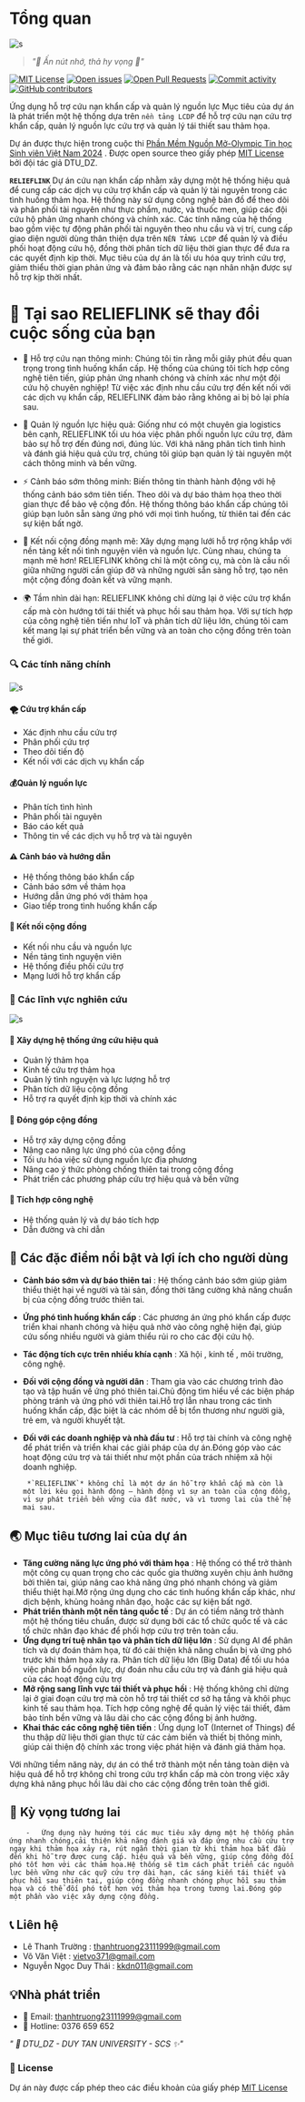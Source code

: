 # Tổng quan
![s](../static/img/Reliefbanner.png)
> *"💚 Ấn nút nhớ, thả hy vọng 🌿"*

[![MIT License](https://img.shields.io/badge/License-MIT-green.svg)](https://github.com/Truongpyeo/DTURelifeLink/blob/main/LICENSE)
[![Open issues](https://img.shields.io/github/issues/Truongpyeo/DTURelifeLink.svg 'Open issues')](https://github.com/Truongpyeo/DTURelifeLink/issues)
[![Open Pull Requests](https://img.shields.io/github/issues-pr/Truongpyeo/DTURelifeLink.svg 'Open Pull Requests')](https://github.com/Truongpyeo/DTURelifeLink/pulls)
[![Commit activity](https://img.shields.io/github/commit-activity/m/Truongpyeo/DTURelifeLink.svg 'Commit activity')](https://github.com/Truongpyeo/DTURelifeLink/graphs/commit-activity)
[![GitHub contributors](https://img.shields.io/github/contributors/Truongpyeo/DTURelifeLink.svg 'Github contributors')](https://github.com/Truongpyeo/DTURelifeLink/graphs/contributors)


Ứng dụng hỗ trợ cứu nạn khẩn cấp và quản lý nguồn lực
  Mục tiêu của dự án là phát triển một hệ thống dựa trên `nền tảng LCDP` để hỗ trợ cứu nạn cứu trợ khẩn cấp, quản lý nguồn lực cứu trợ và quản lý tái thiết sau thảm họa.

Dự án được thực hiện trong cuộc thi [ Phần Mềm Nguồn Mở-Olympic Tin học Sinh viên Việt Nam 2024](https://www.olp.vn/procon-pmmn/ph%E1%BA%A7n-m%E1%BB%81m-ngu%E1%BB%93n-m%E1%BB%9F)
. Được open source theo giấy phép [MIT License](https://github.com/Truongpyeo/DTURelifeLink/blob/main/LICENSE) bởi đội tác giả DTU_DZ.

**`RELIEFLINK`** Dự án cứu nạn khẩn cấp nhằm xây dựng một hệ thống hiệu quả để cung cấp các dịch vụ cứu trợ khẩn cấp và quản lý tài nguyên trong các tình huống thảm họa. Hệ thống này sử dụng công nghệ bản đồ để theo dõi và phân phối tài nguyên như thực phẩm, nước, và thuốc men, giúp các đội cứu hộ phản ứng nhanh chóng và chính xác. Các tính năng của hệ thống bao gồm việc tự động phân phối tài nguyên theo nhu cầu và vị trí, cung cấp giao diện người dùng thân thiện dựa trên `NỀN TẢNG LCDP` để quản lý và điều phối hoạt động cứu hộ, đồng thời phân tích dữ liệu thời gian thực để đưa ra các quyết định kịp thời. Mục tiêu của dự án là tối ưu hóa quy trình cứu trợ, giảm thiểu thời gian phản ứng và đảm bảo rằng các nạn nhân nhận được sự hỗ trợ kịp thời nhất.

# 💫 Tại sao RELIEFLINK sẽ thay đổi cuộc sống của bạn

- 🚨 Hỗ trợ cứu nạn thông minh: Chúng tôi tin rằng mỗi giây phút đều quan trọng trong tình huống khẩn cấp. Hệ thống của chúng tôi tích hợp công nghệ tiên tiến, giúp phản ứng nhanh chóng và chính xác như một đội cứu hộ chuyên nghiệp! Từ việc xác định nhu cầu cứu trợ đến kết nối với các dịch vụ khẩn cấp, RELIEFLINK đảm bảo rằng không ai bị bỏ lại phía sau.

- 🎯 Quản lý nguồn lực hiệu quả: Giống như có một chuyên gia logistics bên cạnh, RELIEFLINK tối ưu hóa việc phân phối nguồn lực cứu trợ, đảm bảo sự hỗ trợ đến đúng nơi, đúng lúc. Với khả năng phân tích tình hình và đánh giá hiệu quả cứu trợ, chúng tôi giúp bạn quản lý tài nguyên một cách thông minh và bền vững.

- ⚡ Cảnh báo sớm thông minh: Biến thông tin thành hành động với hệ thống cảnh báo sớm tiên tiến. Theo dõi và dự báo thảm họa theo thời gian thực để bảo vệ cộng đồn.  Hệ thống thông báo khẩn cấp chúng tôi giúp bạn luôn sẵn sàng ứng phó với mọi tình huống, từ thiên tai đến các sự kiện bất ngờ.

- 🤝 Kết nối cộng đồng mạnh mẽ: Xây dựng mạng lưới hỗ trợ rộng khắp với nền tảng kết nối tình nguyện viên và nguồn lực. Cùng nhau, chúng ta mạnh mẽ hơn! RELIEFLINK không chỉ là một công cụ, mà còn là cầu nối giữa những người cần giúp đỡ và những người sẵn sàng hỗ trợ, tạo nên một cộng đồng đoàn kết và vững mạnh.

- 🌍 Tầm nhìn dài hạn: RELIEFLINK không chỉ dừng lại ở việc cứu trợ khẩn cấp mà còn hướng tới tái thiết và phục hồi sau thảm họa. Với sự tích hợp của công nghệ tiên tiến như IoT và phân tích dữ liệu lớn, chúng tôi cam kết mang lại sự phát triển bền vững và an toàn cho cộng đồng trên toàn thế giới.


### 🔍 Các tính năng chính

![s](../static/img/tinhnang.png)



#### 🌪 Cứu trợ khẩn cấp
- Xác định nhu cầu cứu trợ
- Phân phối cứu trợ
- Theo dõi tiến độ
- Kết nối với các dịch vụ khẩn cấp
#### 💰Quản lý nguồn lực
- Phân tích tình hình 
- Phân phối tài nguyên
- Báo cáo kết quả
- Thông tin về các dịch vụ hỗ trợ và tài nguyên
#### ⚠️ Cảnh báo và hướng dẫn
- Hệ thống thông báo khẩn cấp
- Cảnh báo sớm về thảm họa
- Hướng dẫn ứng phó với thảm họa
- Giao tiếp trong tình huống khẩn cấp
#### 🤝 Kết nối cộng đồng
- Kết nối nhu cầu và nguồn lực
- Nền tảng tình nguyện viên
- Hệ thống điều phối cứu trợ
- Mạng lưới hỗ trợ khẩn cấp

### 🔬 Các lĩnh vực nghiên cứu
![s](../static/img/tichhop.png)


#### 🏃 Xây dựng hệ thống ứng cứu hiệu quả 
- Quản lý thảm họa
- Kinh tế cứu trợ thảm họa 
- Quản lý tình nguyện và lực lượng hỗ trợ
- Phân tích dữ liệu cộng đồng
- Hỗ trợ ra quyết định kịp thời và chính xác
#### 🌳 Đóng góp cộng đồng
- Hỗ trợ xây dựng cộng đồng
- Nâng cao năng lực ứng phó của cộng đồng
- Tối ưu hóa việc sử dụng nguồn lực địa phương
- Nâng cao ý thức phòng chống thiên tai trong cộng đồng
- Phát triển các phương pháp cứu trợ hiệu quả và bền vững
#### 🧠  Tích hợp công nghệ
- Hệ thống quản lý và dự báo tích hợp
- Dẫn đường và chỉ dẫn

 

##  📌 Các đặc điểm nổi bật  và lợi ích cho người dùng
- **Cảnh báo sớm và dự báo thiên tai** : Hệ thống cảnh báo sớm giúp giảm thiểu thiệt hại về người và tài sản, đồng thời tăng cường khả năng chuẩn bị của cộng đồng trước thiên tai.
- **Ứng phó tình huống khẩn cấp**  : Các phương án ứng phó khẩn cấp được triển khai nhanh chóng và hiệu quả nhờ vào công nghệ hiện đại, giúp cứu sống nhiều người và giảm thiểu rủi ro cho các đội cứu hộ.
- **Tác động tích cực trên nhiều khía cạnh** :  Xã hội , kinh tế , môi trường, công nghệ.
- **Đối với cộng đồng và người dân** : Tham gia vào các chương trình đào tạo và tập huấn về ứng phó thiên tai.Chủ động tìm hiểu về các biện pháp phòng tránh và ứng phó với thiên tai.Hỗ trợ lẫn nhau trong các tình huống khẩn cấp, đặc biệt là các nhóm dễ bị tổn thương như người già, trẻ em, và người khuyết tật.
- **Đối với các doanh nghiệp và nhà đầu tư** : Hỗ trợ tài chính và công nghệ để phát triển và triển khai các giải pháp của dự án.Đóng góp vào các hoạt động cứu trợ và tái thiết như một phần của trách nhiệm xã hội doanh nghiệp.

       *`RELIEFLINK`* không chỉ là một dự án hỗ trợ khẩn cấp mà còn là một lời kêu gọi hành động – hành động vì sự an toàn của cộng đồng, vì sự phát triển bền vững của đất nước, và vì tương lai của thế hệ mai sau.

## 🌏 Mục tiêu tương lai của dự án 

-  **Tăng cường năng lực ứng phó với thảm họa** : Hệ thống có thể trở thành một công cụ quan trọng cho các quốc gia thường xuyên chịu ảnh hưởng bởi thiên tai, giúp nâng cao khả năng ứng phó nhanh chóng và giảm thiểu thiệt hại.Mở rộng ứng dụng cho các tình huống khẩn cấp khác, như dịch bệnh, khủng hoảng nhân đạo, hoặc các sự kiện bất ngờ.
- **Phát triển thành một nền tảng quốc tế** : Dự án có tiềm năng trở thành một hệ thống tiêu chuẩn, được sử dụng bởi các tổ chức quốc tế và các tổ chức nhân đạo khác để phối hợp cứu trợ trên toàn cầu.
- **Ứng dụng trí tuệ nhân tạo và phân tích dữ liệu lớn** : Sử dụng AI để phân tích và dự đoán thảm họa, từ đó cải thiện khả năng chuẩn bị và ứng phó trước khi thảm họa xảy ra. Phân tích dữ liệu lớn (Big Data) để tối ưu hóa việc phân bổ nguồn lực, dự đoán nhu cầu cứu trợ và đánh giá hiệu quả của các hoạt động cứu trợ
- **Mở rộng sang lĩnh vực tái thiết và phục hồi** : Hệ thống không chỉ dừng lại ở giai đoạn cứu trợ mà còn hỗ trợ tái thiết cơ sở hạ tầng và khôi phục kinh tế sau thảm họa. Tích hợp công nghệ để quản lý việc tái thiết, đảm bảo tính bền vững và lâu dài cho các cộng đồng bị ảnh hưởng.
- **Khai thác các công nghệ tiên tiến** : Ứng dụng IoT (Internet of Things) để thu thập dữ liệu thời gian thực từ các cảm biến và thiết bị thông minh, giúp cải thiện độ chính xác trong việc phát hiện và đánh giá thảm họa.

Với những tiềm năng này, dự án có thể trở thành một nền tảng toàn diện và hiệu quả để hỗ trợ không chỉ trong cứu trợ khẩn cấp mà còn trong việc xây dựng khả năng phục hồi lâu dài cho các cộng đồng trên toàn thế giới.

## 🌿 Kỳ vọng tương lai
        -   Ứng dụng này hướng tới các mục tiêu xây dựng một hệ thống phản ứng nhanh chóng,cải thiện khả năng đánh giá và đáp ứng nhu cầu cứu trợ ngay khi thảm họa xảy ra, rút ngắn thời gian từ khi thảm họa bắt đầu đến khi hỗ trợ được cung cấp. hiệu quả và bền vững, giúp cộng đồng đối phó tốt hơn với các thảm họa.Hệ thống sẽ tìm cách phát triển các nguồn lực bền vững như các quỹ cứu trợ dài hạn, các sáng kiến tái thiết và phục hồi sau thiên tai, giúp cộng đồng nhanh chóng phục hồi sau thảm họa và có thể đối phó tốt hơn với thảm họa trong tương lai.Đóng góp một phần vào việc xây dựng cộng đồng.

## 📞 Liên hệ
- Lê Thanh Trường       :  <u>thanhtruong23111999@gmail.com</u>
- Võ Văn Việt           :  <u>vietvo371@gmail.com</u>
- Nguyễn Ngọc Duy Thái  :  <u>kkdn011@gmail.com</u>

## 💡Nhà phát triển

- 📧 Email: thanhtruong23111999@gmail.com
- 📱 Hotline: 0376 659 652

*" 🏫 DTU_DZ - DUY TAN UNIVERSITY - SCS ✨"*
### 📝 License
Dự án này được cấp phép theo các điều khoản của giấy phép [MIT License](https://github.com/Truongpyeo/DTURelifeLink/blob/master/LICENSE)




